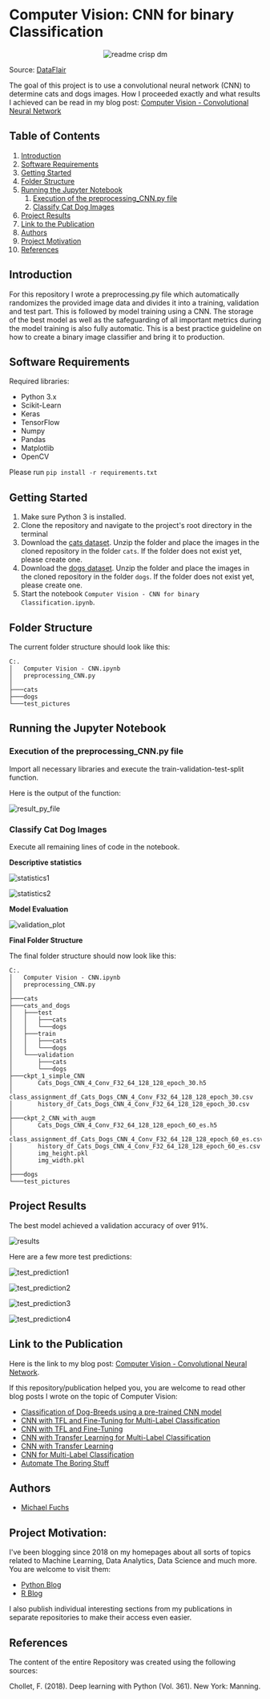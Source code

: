 
# Computer Vision: CNN for binary Classification


<p align="center">
  <img src="https://d2h0cx97tjks2p.cloudfront.net/blogs/wp-content/uploads/sites/2/2020/05/Cats-Dogs-Classification-deep-learning.gif?raw=true" alt="readme crisp dm"/>
</p>

Source: [DataFlair](https://data-flair.training/)

The goal of this project is to use a convolutional neural network (CNN) to determine cats and dogs images. 
How I proceeded exactly and what results I achieved can be read in my blog post: [Computer Vision - Convolutional Neural Network](https://michael-fuchs-python.netlify.app/2021/01/08/computer-vision-convolutional-neural-network/)


## Table of Contents
1. [Introduction](#introduction)
2. [Software Requirements](#software_requirements)
3. [Getting Started](#getting_started)
4. [Folder Structure](#folder_structure)
5. [Running the Jupyter Notebook](#running_jpynb)
    1. [Execution of the preprocessing_CNN.py file](#running_preprocessing)
    2. [Classify Cat Dog Images](#classify_cat_dog_images)
6. [Project Results](#project_results)
7. [Link to the Publication](#links)   
8. [Authors](#authors)
9. [Project Motivation](#motivation)
10. [References](#references)




<a name="introduction"></a>

## Introduction

For this repository I wrote a preprocessing.py file which automatically randomizes the provided image data and divides it into a training, validation and test part. 
This is followed by model training using a CNN. 
The storage of the best model as well as the safeguarding of all important metrics during the model training is also fully automatic. 
This is a best practice guideline on how to create a binary image classifier and bring it to production. 


<a name="software_requirements"></a>

## Software Requirements

Required libraries:

+ Python 3.x
+ Scikit-Learn
+ Keras
+ TensorFlow
+ Numpy
+ Pandas
+ Matplotlib
+ OpenCV

Please run ```pip install -r requirements.txt```



<a name="getting_started"></a>

## Getting Started

1. Make sure Python 3 is installed.
2. Clone the repository and navigate to the project's root directory in the terminal
3. Download the [cats dataset](https://github.com/MFuchs1989/Datasets-and-Miscellaneous/tree/main/datasets/Computer%20Vision/Convolutional%20Neural%20Network/cats). Unzip the folder and place the images in the cloned repository in the folder ```cats```. If the folder does not exist yet, please create one. 
4. Download the [dogs dataset](https://github.com/MFuchs1989/Datasets-and-Miscellaneous/tree/main/datasets/Computer%20Vision/Convolutional%20Neural%20Network/dogs). Unzip the folder and place the images in the cloned repository in the folder ```dogs```. If the folder does not exist yet, please create one. 
5. Start the notebook ```Computer Vision - CNN for binary Classification.ipynb```.



<a name="folder_structure"></a>

## Folder Structure

The current folder structure should look like this:

```
C:.
│   Computer Vision - CNN.ipynb
│   preprocessing_CNN.py
│
├───cats
├───dogs
└───test_pictures
```


<a name="running_jpynb"></a>

## Running the Jupyter Notebook


<a name="running_preprocessing"></a>

### Execution of the preprocessing_CNN.py file

Import all necessary libraries and execute the train-validation-test-split function.

Here is the output of the function:

![result_py_file](images/result_py_file.png)


<a name="classify_cat_dog_images"></a>

### Classify Cat Dog Images

Execute all remaining lines of code in the notebook.

**Descriptive statistics**

![statistics1](images/statistics1.png)

![statistics2](images/statistics2.png)


**Model Evaluation**

![validation_plot](images/validation_plot.png)



**Final Folder Structure**

The final folder structure should now look like this:

```
C:.
│   Computer Vision - CNN.ipynb
│   preprocessing_CNN.py
│
├───cats
├───cats_and_dogs
│   ├───test
│   │   ├───cats
│   │   └───dogs
│   ├───train
│   │   ├───cats
│   │   └───dogs
│   └───validation
│       ├───cats
│       └───dogs
├───ckpt_1_simple_CNN
│       Cats_Dogs_CNN_4_Conv_F32_64_128_128_epoch_30.h5
│       class_assignment_df_Cats_Dogs_CNN_4_Conv_F32_64_128_128_epoch_30.csv
│       history_df_Cats_Dogs_CNN_4_Conv_F32_64_128_128_epoch_30.csv
│
├───ckpt_2_CNN_with_augm
│       Cats_Dogs_CNN_4_Conv_F32_64_128_128_epoch_60_es.h5
│       class_assignment_df_Cats_Dogs_CNN_4_Conv_F32_64_128_128_epoch_60_es.csv
│       history_df_Cats_Dogs_CNN_4_Conv_F32_64_128_128_epoch_60_es.csv
│       img_height.pkl
│       img_width.pkl
│
├───dogs
└───test_pictures
```


<a name="project_results"></a>

## Project Results

The best model achieved a validation accuracy of over 91%.

![results](images/results.png)


Here are a few more test predictions:


![test_prediction1](images/test_prediction1.png)

![test_prediction2](images/test_prediction2.png)

![test_prediction3](images/test_prediction3.png)

![test_prediction4](images/test_prediction4.png)


<a name="links"></a>

## Link to the Publication

Here is the link to my blog post: [Computer Vision - Convolutional Neural Network](https://michael-fuchs-python.netlify.app/2021/01/08/computer-vision-convolutional-neural-network/).

If this repository/publication helped you, you are welcome to read other blog posts I wrote on the topic of Computer Vision:

+ [Classification of Dog-Breeds using a pre-trained CNN model](https://michael-fuchs-python.netlify.app/2021/01/27/classification-of-dog-breeds-using-a-pre-trained-cnn-model/)
+ [CNN with TFL and Fine-Tuning for Multi-Label Classification](https://michael-fuchs-python.netlify.app/2021/01/24/cv-cnn-with-tfl-and-fine-tuning-for-multi-label-classification/)
+ [CNN with TFL and Fine-Tuning](https://michael-fuchs-python.netlify.app/2021/01/22/cv-cnn-with-tfl-and-fine-tuning/)
+ [CNN with Transfer Learning for Multi-Label Classification](https://michael-fuchs-python.netlify.app/2021/01/19/cv-cnn-with-transfer-learning-for-multi-label-classification/)
+ [CNN with Transfer Learning](https://michael-fuchs-python.netlify.app/2021/01/17/computer-vision-cnn-with-transfer-learning/)
+ [CNN for Multi-Label Classification](https://michael-fuchs-python.netlify.app/2021/01/15/computer-vision-cnn-for-multi-label-classification/)
+ [Automate The Boring Stuff](https://michael-fuchs-python.netlify.app/2021/01/01/computer-vision-automate-the-boring-stuff/)


<a name="authors"></a>

## Authors

+ [Michael Fuchs](https://github.com/MFuchs1989)

<a name="motivation"></a>

## Project Motivation: 

I've been blogging since 2018 on my homepages about all sorts of topics related to Machine Learning, Data Analytics, Data Science and much more.
You are welcome to visit them:

+ [Python Blog](https://michael-fuchs-python.netlify.app/)
+ [R Blog](https://michael-fuchs.netlify.app/)

I also publish individual interesting sections from my publications in separate repositories to make their access even easier. 


<a name="references"></a>

## References

The content of the entire Repository was created using the following sources:

Chollet, F. (2018). Deep learning with Python (Vol. 361). New York: Manning.
